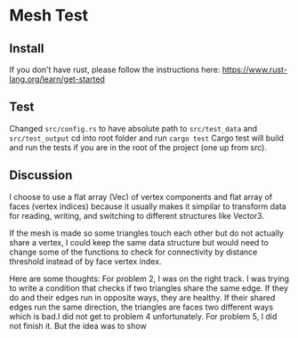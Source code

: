 # Mesh Test

## Install 
If you don't have rust, please follow the instructions here: 
https://www.rust-lang.org/learn/get-started

## Test
Changed ```src/config.rs``` to have absolute path to ```src/test_data``` and ```src/test_output```
cd into root folder and run ```cargo test``` 
Cargo test will build and run the tests if you are in the root of the project (one up from src).

## Discussion 
I choose to use a flat array (Vec) of vertex components and flat array of faces (vertex indices) because it usually makes it simpilar to transform data
for reading, writing, and switching to different structures like Vector3.  

If the mesh is made so some triangles touch each other but do not actually share a vertex, I could keep the same data structure but would need to change 
some of the functions to check for connectivity by distance threshold instead of by face vertex index.

Here are some thoughts: For problem 2, I was on the right track. I was trying to write a condition that checks if two triangles share the same edge. If they do and their edges run in opposite ways, they are healthy. If their shared edges run the same direction, the triangles are faces two different ways which is bad.I did not get to problem 4 unfortunately. 
For problem 5, I did not finish it. But the idea was to show 

